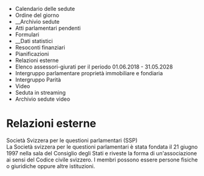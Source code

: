   * Calendario delle sedute
  * Ordine del giorno
  *  __Archivio sedute
  * Atti parlamentari pendenti
  * Formulari
  *  __Dati statistici
  * Resoconti finanziari
  * Pianificazioni
  * Relazioni esterne
  * Elenco assessori-giurati per il periodo 01.06.2018 - 31.05.2028
  * Intergruppo parlamentare proprietà immobiliare e fondiaria
  * Intergruppo Parità
  * Video
  * Seduta in streaming
  * Archivio sedute video

#  Relazioni esterne

Società Svizzera per le questioni parlamentari (SSP)  
La Società svizzera per le questioni parlamentari è stata fondata il 21 giugno
1997 nella sala del Consiglio degli Stati e riveste la forma di
un'associazione ai sensi del Codice civile svizzero. I membri possono essere
persone fisiche o giuridiche oppure altre istituzioni.

